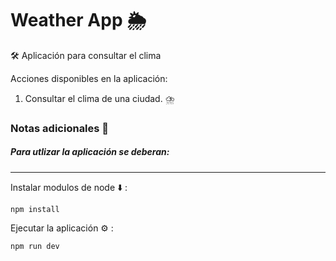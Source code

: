 # Weather App 🌦️

🛠️ Aplicación para consultar el clima 

Acciones disponibles en la aplicación:

1. Consultar el clima de una ciudad. ⛈️


### Notas adicionales 📗

##### Para utlizar la aplicación se deberan:

---

Instalar modulos de node ⬇️ :

```
npm install
```

Ejecutar la aplicación ⚙️ :

```
npm run dev
```
